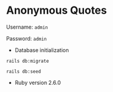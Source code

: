 # Anonymous Quotes

Username: `admin`

Password: `admin`



* Database initialization
```
rails db:migrate

rails db:seed
```

* Ruby version 2.6.0

